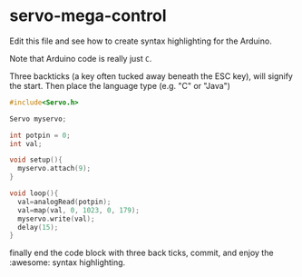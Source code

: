 servo-mega-control
==================

Edit this file and see how to create syntax highlighting for the Arduino.

Note that Arduino code is really just `C`.

Three backticks (a key often tucked away beneath the ESC key), will signify the start.
Then place the language type (e.g. "C" or "Java")

```C
#include<Servo.h>

Servo myservo;

int potpin = 0;
int val;

void setup(){
  myservo.attach(9);
}

void loop(){
  val=analogRead(potpin);
  val=map(val, 0, 1023, 0, 179);
  myservo.write(val);
  delay(15);
}
```
finally end the code block with three back ticks, commit, and enjoy the :awesome: syntax highlighting.

